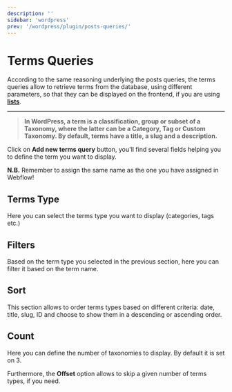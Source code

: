 ```yaml
---
description: ''
sidebar: 'wordpress'
prev: '/wordpress/plugin/posts-queries/'
---
```


# Terms Queries

According to the same reasoning underlying the posts queries, the terms queries allow to retrieve terms from the database, using different parameters, so that they can be displayed on the frontend, if you are using [**lists**](/wordpress/general/lists/).

---------

> **In WordPress, a term is a classification, group or subset of a Taxonomy, where the latter can be a Category, Tag or Custom Taxonomy. By default, terms have a title, a slug and a description.** 


Click on **Add new terms query** button, you'll find several fields helping you to define the term you want to display.

**N.B.** Remember to assign the same name as the one you have assigned in Webflow! 

<div align="center">
  <g-image src="~/assets/images/termsquery1.png" />
</div>


## Terms Type
Here you can select the terms type you want to display (categories, tags etc.) 

<div align="center">
  <g-image src="~/assets/images/termsquery2.png" />
</div>

## Filters
Based on the term type you selected in the previous section, here you can filter it based on the term name.

<div align="center">
  <g-image src="~/assets/images/termsquery3.png" />
</div>

## Sort
This section allows to order terms types based on different criteria: date, title, slug, ID and choose to show them in a descending or ascending order.

<div align="center">
  <g-image src="~/assets/images/termsquery4.png" />
</div>

## Count
Here you can define the number of taxonomies to display. By default it is set on 3. 

Furthermore, the **Offset** option allows to skip a given number of terms types, if you need.

<div align="center">
  <g-image src="~/assets/images/termsquery5.png" />
</div>
